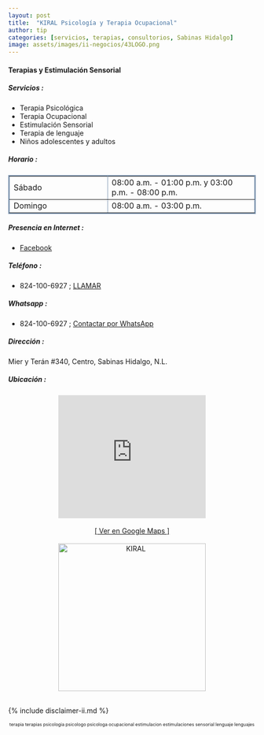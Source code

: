 ```yaml
---
layout: post
title:  "KIRAL Psicología y Terapia Ocupacional"
author: tip
categories: [servicios, terapias, consultorios, Sabinas Hidalgo]
image: assets/images/ii-negocios/43LOGO.png
---
```

#### Terapias y Estimulación Sensorial

##### Servicios :
- Terapia Psicológica
- Terapia Ocupacional
- Estimulación Sensorial
- Terapia de lenguaje
- Niños adolescentes y adultos

##### Horario :

<table border="2" bordercolor="#8299b3" cellpadding="4" cellspacing="5">
<colgroup>
    <col width="40%" />
    <col width="60%" />
</colgroup>
    <tbody>
        <tr>
            <td>Sábado</td>
            <td>08:00 a.m. - 01:00 p.m. y 03:00 p.m. - 08:00 p.m.</td>
        </tr>
        <tr>
            <td>Domingo</td>
            <td>08:00 a.m. - 03:00 p.m.</td>
        </tr>
    </tbody>
</table>

##### Presencia en Internet :

- [Facebook][FB]

##### Teléfono :

- 824-100-6927 ; [LLAMAR][Tel]

##### Whatsapp :

- 824-100-6927 ; [Contactar por WhatsApp][WA]


[FB]: https://www.facebook.com/KIRAL-100310671613544/

[Tel]: tel:+528241006927

[WA]: https://wa.me/528241006927?text=Hola,%20saludos%20desde%20PiiDO

##### Dirección :

Mier y Terán #340, Centro, Sabinas Hidalgo, N.L.

##### Ubicación :

<!--..... MAPAS .....-->
<center>
    <iframe allowfullscreen="" height="250" loading="lazy" src="https://www.google.com/maps/embed?pb=!1m18!1m12!1m3!1d485.3524415948837!2d-100.17697177194745!3d26.50464662120727!2m3!1f0!2f0!3f0!3m2!1i1024!2i768!4f13.1!3m3!1m2!1s0x86623eb9cb8e64d1%3A0x5c6bf957794d44c7!2sMier%20y%20Ter%C3%A1n%20340%2C%20Centro%20de%20Sabinas%20Hidalgo%2C%2065200%20Sabinas%20Hidalgo%2C%20N.L.!5e0!3m2!1sen!2smx!4v1645579503078!5m2!1sen!2smx" style="border: 0;" width="300"></iframe><!--//CAMBIAR : width="300" height="250" acá arriba ^^-->
		<br />
		<br />
		<a href="https://goo.gl/maps/7c2RgnqhuP257hCq8" target="_blank">[ Ver en Google Maps ]</a><!--//CAMBIAR únicamente URL aquí-->
		<br />
		<br />
</center>
<!--..... /MAPAS .....-->

<!-- ===== 2da IMAGEN ===== --> 
<center>
    <img src="{{ site.baseurl }}/assets/images/ii-negocios/43servicio.png" alt="KIRAL" style="height: 300px;"/>
</center>

<br />

<!-- Disclaimer & palabras clave
================================================== -->
{% include disclaimer-ii.md %}
<center>
	<span style="font-size: xx-small;">
		<!--Palabras Clave-->terapia terapias psicologia psicologo psicologa ocupacional estimulacion estimulaciones sensorial lenguaje lenguajes
	</span>
</center>



<!-- END
================================================== -->